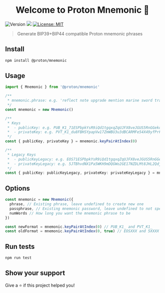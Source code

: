 <h1 align="center">Welcome to Proton Mnemonic 👋</h1>
<p>
  <img alt="Version" src="https://img.shields.io/badge/version-0.1.0-blue.svg?cacheSeconds=2592000" />
  <img src="https://img.shields.io/badge/node-%3E%3D12-blue.svg" />
  <a href="#" target="_blank">
    <img alt="License: MIT" src="https://img.shields.io/badge/License-MIT-yellow.svg" />
  </a>
</p>

> Generate BIP39+BIP44 compatible Proton mnemonic phrases

## Install

```sh
npm install @proton/mnemonic
```

## Usage

```ts
import { Mnemonic } from '@proton/mnemonic'

/**
 * mnemonic.phrase: e.g. 'reflect note upgrade mention marine sword track pride robust vessel tube sausage kind trick neglect'
 */
const mnemonic = new Mnemonic()

/**
 * Keys
 *  - publicKey: e.g. PUB_K1_71ESPbpkYsR9iQd1tgqxqZqUJFX8veJGUS5RnGGekq4Vb1ExPj
 *  - privateKey: e.g. PVT_K1_du8FBHSYpapVw17ZmWBU3u3dBCARMFe54X49yfPrFCUoXpADk
 */
const { publicKey, privateKey } = mnemonic.keyPairAtIndex(0)

/**
 * Legacy Keys
 *  - publicKeyLegacy: e.g. EOS71ESPbpkYsR9iQd1tgqxqZqUJFX8veJGUS5RnGGekq4Vd64yg6
 *  - privateKeyLegacy: e.g. 5JTBhvdNX1Pa5WKH9mDQGWo2GE17NZDLMt8JHL2Qdj6qeTjzqE6
 */
const { publicKey: publicKeyLegacy, privateKey: privateKeyLegacy } = mnemonic.keyPairAtIndex(0, true)
```

## Options
```ts
const mnemonic = new Mnemonic({
  phrase, // Existing phrase, leave undefined to create new one
  passphrase, // Existing mnemonic password, leave undefined to not specify
  numWords // How long you want the mnemonic phrase to be
})

const newFormat = mnemonic.keyPairAtIndex(0) // PUB_K1_ and PVT_K1_
const oldFormat = mnemonic.keyPairAtIndex(0, true) // EOSXXX and 5XXXX
```

## Run tests

```sh
npm run test
```

## Show your support

Give a ⭐️ if this project helped you!